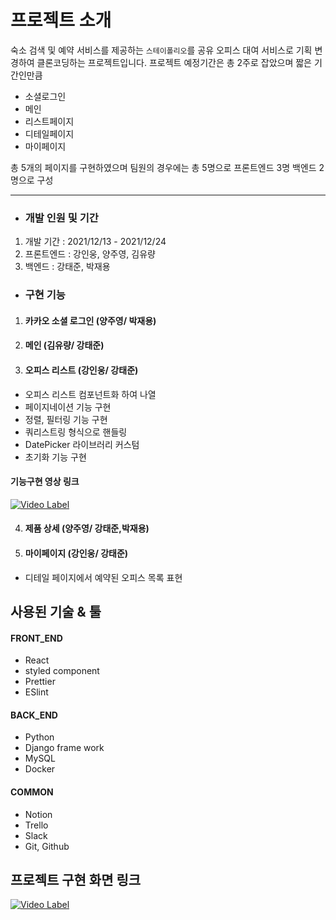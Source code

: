 # 프로젝트 소개
숙소 검색 및 예약 서비스를 제공하는 ```스테이폴리오```를 공유 오피스 대여 서비스로 기획 변경하여 클론코딩하는 프로젝트입니다. 프로젝트 예정기간은 총 2주로 잡았으며 짧은 기간인만큼 
- 소셜로그인
- 메인
- 리스트페이지
- 디테일페이지
- 마이페이지
 
총 5개의 페이지를 구현하였으며
팀원의 경우에는 총 5명으로 프론트엔드 3명 백엔드 2명으로 구성


---
 - ### 개발 인원 및 기간
  1. 개발 기간 : 2021/12/13 - 2021/12/24
  2. 프론트엔드 : 강인웅, 양주영, 김유량
  3. 백엔드 : 강태준, 박재용
 
 - ### 구현 기능 
1. #### 카카오 소셜 로그인 (양주영/ 박재용)

2. #### 메인 (김유량/ 강태준)

3. #### 오피스 리스트 (강인웅/ 강태준)
- 오피스 리스트 컴포넌트화 하여 나열
- 페이지네이션 기능 구현
- 정렬, 필터링 기능 구현
- 쿼리스트링 형식으로 핸들링
- DatePicker 라이브러리 커스텀
- 초기화 기능 구현

#### 기능구현 영상 링크
[![Video Label](https://img.youtube.com/vi/skNw_uGvvBw/0.jpg)](https://www.youtube.com/watch?v=skNw_uGvvBw)


4. ####  제품 상세 (양주영/ 강태준,박재용)

5. #### 마이페이지 (강인웅/ 강태준)
- 디테일 페이지에서 예약된 오피스 목록 표현

## 사용된 기술 & 툴
#### FRONT_END
- React
- styled component
- Prettier
- ESlint

#### BACK_END
- Python
- Django frame work
- MySQL
- Docker

#### COMMON
- Notion
- Trello
- Slack
- Git, Github



## 프로젝트 구현 화면 링크

[![Video Label](https://img.youtube.com/vi/JAhBE9hq6cA/0.jpg)](https://youtu.be/JAhBE9hq6cA)
